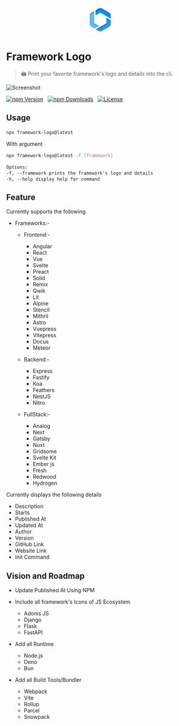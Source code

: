 <p align="center">
  <img src="./assets/logo.png" lt="Logo" width="80" />
<p>

# Framework Logo

> :printer: Print your favorite framework's logo and details into the cli.

![Screenshot](assets/screenshot.webp)

[![npm Version](https://img.shields.io/npm/v/framework-logo.svg)](https://www.npmjs.com/package/framework-logo) &nbsp;
[![npm Downloads](https://img.shields.io/npm/dm/framework-logo.svg)](https://www.npmjs.com/package/framework-logo) &nbsp;
[![License](https://img.shields.io/npm/l/framework-logo.svg)](https://github.com/shba007/framework-logo?tab=MIT-1-ov-file) &nbsp;

## Usage

```sh
npx framework-logo@latest
```

With argument

```sh
npx framework-logo@latest -f [framework]

```

    Options:
    -f, --framework prints the framework's logo and details
    -h, --help display help for command

## Feature

Currently supports the following

- Frameworks:-

  - Frontend:-
    - Angular
    - React
    - Vue
    - Svelte
    - Preact
    - Solid
    - Remix
    - Qwik
    - Lit
    - Alpine
    - Stencil
    - Mithril
    - Astro
    - Vuepress
    - Vitepress
    - Docus
    - Meteor

  - Backend:-
    - Express
    - Fastify
    - Koa
    - Feathers
    - NestJS
    - Nitro

  - FullStack:-
    - Analog
    - Next
    - Gatsby
    - Nuxt
    - Gridsome
    - Svelte Kit
    - Ember js
    - Fresh
    - Redwood
    - Hydrogen

Currently displays the following details

- Description
- Starts
- Published At
- Updated At
- Author
- Version
- GitHub Link
- Website Link
- Init Command

## Vision and Roadmap

- Update Published At Using NPM
- Include all framework's Icons of JS Ecosystem

  - Adonis JS
  - Django
  - Flask
  - FastAPI

- Add all Runtime
  - Node.js
  - Deno
  - Bun
  
- Add all Build Tools/Bundler
  - Webpack
  - Vite
  - Rollup
  - Parcel
  - Snowpack